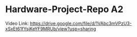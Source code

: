 # Hardware-Project-Repo A2

Video Link: 
https://drive.google.com/file/d/1VAbc3mVPzU3-xSxEt61fYsjKeYF9MRUb/view?usp=sharing

